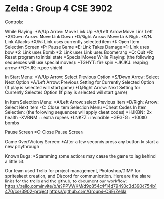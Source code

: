 # Zelda : Group 4 CSE 3902
Controls:

While Playing:
*W/Up Arrow: Move Link Up
*A/Left Arrow Move Link Left
*S/Down Arrow: Move Link Down
*D/Right Arrow: Move Link Right
*Z/N: Link Attacks
*X/M: Link uses currently selected item
*I: Open Item Selection Screen
*P: Pause Game
*E: Link Takes Damage
*1: Link uses bow
*2: Link uses Bomb
*3: Link uses Link uses Boomerang
*Q: Quit
*R: Reset program to initial state
*Special Moves While Playing: (the following sequences will use special moves):
*TGHYT: fire spin
*JKJKJ: reaping arrow
*FGHJK: rupee shield


In Start Menu:
*W/Up Arrow: Select Previous Option 
*S/Down Arrow: Select Next Option
*A/Left Arrow: Previous Setting for Currently Selected Option (If play is selected will start game)
*D/Right Arrow: Next Setting for Currently Selected Option (If play is selected will start game)

In Item Selection Menu:
*A/Left Arrow: select Previous Item
*D/Right Arrow: Select Next item
*C: Close Item Selection Menu
*Cheat Codes In Item Selection: (the following sequences will apply cheat codes)
*HJKBN : 2x health
*XVBNM : +extra rupees
*LNKZZ : invincible
*GFGFG : +10000 bombs

Pause Screen
*C: Close Pause Screen

Game Over/Victory Screen:
*After a few seconds press any button to start a new playthrough


Known Bugs: 
*Spamming some actions may cause the game to lag behind a little bit.


Our team used Trello for project management, Photoshop/GIMP for spritesheet creation, and Discord for communication.
Here are the share links for the trello and the github, to document our workflow:
https://trello.com/invite/b/e9PPVWKM/d9c854c4f14d79490c3d390d754b1470/cse3902-project
https://github.com/Group4-CSE/Zelda
